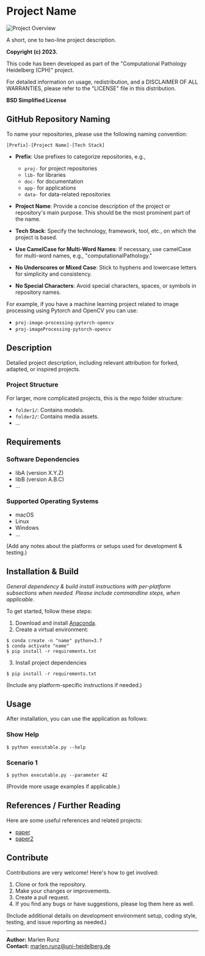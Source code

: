 # Project Name

![Project Overview](link-to-project-image)

A short, one to two-line project description.

**Copyright (c) 2023.**

This code has been developed as part of the "Computational Pathology Heidelberg (CPH)" project.

For detailed information on usage, redistribution, and a DISCLAIMER OF ALL WARRANTIES, please refer to the "LICENSE" file in this distribution.

**BSD Simplified License**

## GitHub Repository Naming
To name your repositories, please use the following naming convention:

`[Prefix]-[Project Name]-[Tech Stack]`

- **Prefix**: Use prefixes to categorize repositories, e.g.,
  - `proj-` for project repositories
  - `lib-` for libraries
  - `doc-` for documentation
  - `app-` for applications
  - `data-` for data-related repositories

- **Project Name**: Provide a concise description of the project or repository's main purpose. This should be the most prominent part of the name.

- **Tech Stack**: Specify the technology, framework, tool, etc., on which the project is based.

- **Use CamelCase for Multi-Word Names**: If necessary, use camelCase for multi-word names, e.g., "computationalPathology."

- **No Underscores or Mixed Case**: Stick to hyphens and lowercase letters for simplicity and consistency.

- **No Special Characters**: Avoid special characters, spaces, or symbols in repository names.

For example, if you have a machine learning project related to image processing using Pytorch and OpenCV you can use:

- `proj-image-processing-pytorch-opencv`
- `proj-imageProcessing-pytorch-opencv`

## Description
Detailed project description, including relevant attribution for forked, adapted, or inspired projects.

### Project Structure
For larger, more complicated projects, this is the repo folder structure:

- `folder1/`: Contains models.
- `folder2/`: Contains media assets.
- ...

## Requirements

### Software Dependencies
- libA (version X.Y.Z)
- libB (version A.B.C)
- ...

### Supported Operating Systems
- macOS
- Linux
- Windows
- ...
  
(Add any notes about the platforms or setups used for development & testing.)

## Installation & Build

_General dependency & build install instructions with per-platform subsections when needed. Please include commandline steps, when applicable._

To get started, follow these steps:
1. Download and install [Anaconda](https://www.anaconda.com/products/individual).
2. Create a virtual environment:
```shell
$ conda create -n "name" python=3.7
$ conda activate "name"
$ pip install -r requirements.txt
```
3. Install project dependencies
```shell
$ pip install -r requirements.txt
```
(Include any platform-specific instructions if needed.)

## Usage
After installation, you can use the application as follows:

### Show Help
```
$ python executable.py --help
```

### Scenario 1
```
$ python executable.py --parameter 42
```

(Provide more usage examples if applicable.)

## References / Further Reading
Here are some useful references and related projects:
- [paper](www.google.com)
- [paper2](www.google.com)

## Contribute
Contributions are very welcome! Here's how to get involved:

1. Clone or fork the repository.
2. Make your changes or improvements.
3. Create a pull request.
4. If you find any bugs or have suggestions, please log them here as well.

(Include additional details on development environment setup, coding style, testing, and issue reporting as needed.)

---
**Author:** Marlen Runz <br>
**Contact:** [marlen.runz@uni-heidelberg.de](mailto:marlen.runz@uni-heidelberg.de)
